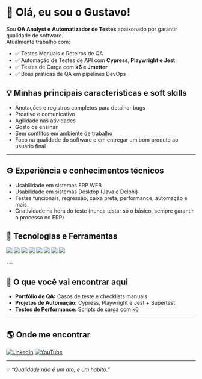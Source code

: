 # 👋 Olá, eu sou o Gustavo!

Sou **QA Analyst e Automatizador de Testes** apaixonado por garantir qualidade de software.  
Atualmente trabalho com:
- ✅ Testes Manuais e Roteiros de QA
- ✅ Automação de Testes de API com **Cypress, Playwright e Jest**
- ✅ Testes de Carga com **k6 e Jmetter**
- ✅ Boas práticas de QA em pipelines DevOps

## 💡 Minhas principais características e soft skills
- Anotações e registros completos para detalhar bugs  
- Proativo e comunicativo  
- Agilidade nas atividades  
- Gosto de ensinar  
- Sem conflitos em ambiente de trabalho  
- Foco na qualidade do software e em entregar um bom produto ao usuário final  

---

## ⚙️ Experiência e conhecimentos técnicos
- Usabilidade em sistemas ERP WEB  
- Usabilidade em sistemas Desktop (Java e Delphi)  
- Testes funcionais, regressão, caixa preta, performance, automação e mais  
- Criatividade na hora do teste (nunca testar só o básico, sempre garantir o processo no ERP) 

## 🧰 Tecnologias e Ferramentas

<p>
  <img src="https://img.shields.io/badge/Cypress-17202C?style=for-the-badge&logo=cypress&logoColor=white" />
  <img src="https://img.shields.io/badge/Playwright-2EAD33?style=for-the-badge&logo=microsoft&logoColor=white" />
  <img src="https://img.shields.io/badge/Jest-C21325?style=for-the-badge&logo=jest&logoColor=white" />
  <img src="https://img.shields.io/badge/k6-7D64FF?style=for-the-badge&logo=k6&logoColor=white" />
  <img src="https://img.shields.io/badge/JMeter-569ED8?style=for-the-badge&logo=apachejmeter&logoColor=white" />
  <img src="https://img.shields.io/badge/Node.js-43853D?style=for-the-badge&logo=node.js&logoColor=white" />
  <img src="https://img.shields.io/badge/VS_Code-007ACC?style=for-the-badge&logo=visualstudiocode&logoColor=white" />
  <img src="https://img.shields.io/badge/GitHub-181717?style=for-the-badge&logo=github&logoColor=white" />
</p>
---

## 🚀 O que você vai encontrar aqui
- **Portfólio de QA:** Casos de teste e checklists manuais
- **Projetos de Automação:** Cypress, Playwright e Jest + Supertest
- **Testes de Performance:** Scripts de carga com k6

---

## 🌎 Onde me encontrar
[![LinkedIn](https://img.shields.io/badge/LinkedIn-0077B5?style=for-the-badge&logo=linkedin&logoColor=white)](https://www.linkedin.com/in/gustavo-martins-1a3457225/)
[![YouTube](https://img.shields.io/badge/YouTube-FF0000?style=for-the-badge&logo=youtube&logoColor=white)](https://www.youtube.com/@gugamartins2509)

---
💡 *“Qualidade não é um ato, é um hábito.”*
